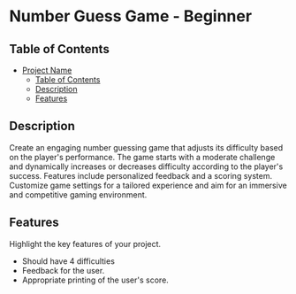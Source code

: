 # Number Guess Game - Beginner
## Table of Contents

- [Project Name](#project-name)
  - [Table of Contents](#table-of-contents)
  - [Description](#description)
  - [Features](#features)

## Description

Create an engaging number guessing game that adjusts its difficulty based on the player's performance. The game starts with a moderate challenge and dynamically increases or decreases difficulty according to the player's success. Features include personalized feedback and a scoring system. Customize game settings for a tailored experience and aim for an immersive and competitive gaming environment.

## Features

Highlight the key features of your project.

- Should have 4 difficulties
- Feedback for the user. 
- Appropriate printing of the user's score. 

